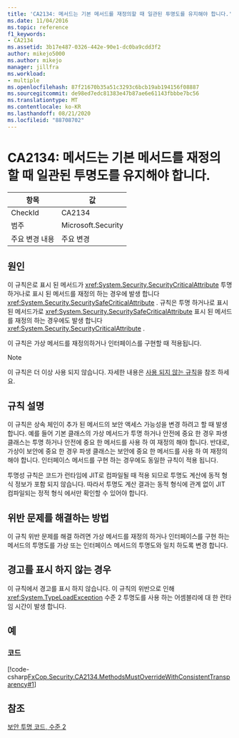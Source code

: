 ```yaml
---
title: 'CA2134: 메서드는 기본 메서드를 재정의할 때 일관된 투명도를 유지해야 합니다.'
ms.date: 11/04/2016
ms.topic: reference
f1_keywords:
- CA2134
ms.assetid: 3b17e487-0326-442e-90e1-dc0ba9cdd3f2
author: mikejo5000
ms.author: mikejo
manager: jillfra
ms.workload:
- multiple
ms.openlocfilehash: 87f21670b35a51c3293c6bcb19ab194156f08887
ms.sourcegitcommit: de98ed7edc81383e47b87ae6e61143fbbbe7bc56
ms.translationtype: MT
ms.contentlocale: ko-KR
ms.lasthandoff: 08/21/2020
ms.locfileid: "88708702"
---
```

# <a name="ca2134-methods-must-keep-consistent-transparency-when-overriding-base-methods"></a>CA2134: 메서드는 기본 메서드를 재정의할 때 일관된 투명도를 유지해야 합니다.

|항목|값|
|-|-|
|CheckId|CA2134|
|범주|Microsoft.Security|
|주요 변경 내용|주요 변경|

## <a name="cause"></a>원인
이 규칙은로 표시 된 메서드가 <xref:System.Security.SecurityCriticalAttribute> 투명 하거나로 표시 된 메서드를 재정의 하는 경우에 발생 합니다 <xref:System.Security.SecuritySafeCriticalAttribute> . 규칙은 투명 하거나로 표시 된 메서드가로 <xref:System.Security.SecuritySafeCriticalAttribute> 표시 된 메서드를 재정의 하는 경우에도 발생 합니다 <xref:System.Security.SecurityCriticalAttribute> .

이 규칙은 가상 메서드를 재정의하거나 인터페이스를 구현할 때 적용됩니다.

> [!NOTE]
> 이 규칙은 더 이상 사용 되지 않습니다. 자세한 내용은 [사용 되지 않는 규칙](fxcop-rule-port-status.md#deprecated-rules)을 참조 하세요.

## <a name="rule-description"></a>규칙 설명
이 규칙은 상속 체인이 추가 된 메서드의 보안 액세스 가능성을 변경 하려고 할 때 발생 합니다. 예를 들어 기본 클래스의 가상 메서드가 투명 하거나 안전에 중요 한 경우 파생 클래스는 투명 하거나 안전에 중요 한 메서드를 사용 하 여 재정의 해야 합니다. 반대로, 가상이 보안에 중요 한 경우 파생 클래스는 보안에 중요 한 메서드를 사용 하 여 재정의 해야 합니다. 인터페이스 메서드를 구현 하는 경우에도 동일한 규칙이 적용 됩니다.

투명성 규칙은 코드가 런타임에 JIT로 컴파일될 때 적용 되므로 투명도 계산에 동적 형식 정보가 포함 되지 않습니다. 따라서 투명도 계산 결과는 동적 형식에 관계 없이 JIT 컴파일되는 정적 형식 에서만 확인할 수 있어야 합니다.

## <a name="how-to-fix-violations"></a>위반 문제를 해결하는 방법
이 규칙 위반 문제를 해결 하려면 가상 메서드를 재정의 하거나 인터페이스를 구현 하는 메서드의 투명도를 가상 또는 인터페이스 메서드의 투명도와 일치 하도록 변경 합니다.

## <a name="when-to-suppress-warnings"></a>경고를 표시 하지 않는 경우
이 규칙에서 경고를 표시 하지 않습니다. 이 규칙의 위반으로 인해 <xref:System.TypeLoadException> 수준 2 투명도를 사용 하는 어셈블리에 대 한 런타임 시간이 발생 합니다.

## <a name="examples"></a>예

### <a name="code"></a>코드
[!code-csharp[FxCop.Security.CA2134.MethodsMustOverrideWithConsistentTransparency#1](../code-quality/codesnippet/CSharp/ca2134-methods-must-keep-consistent-transparency-when-overriding-base-methods_1.cs)]

## <a name="see-also"></a>참조
[보안 투명 코드, 수준 2](/dotnet/framework/misc/security-transparent-code-level-2)

